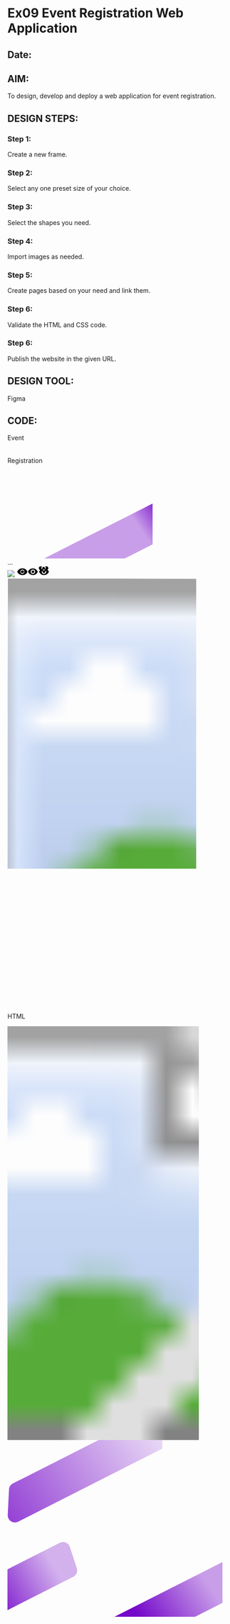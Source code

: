 # Ex09 Event Registration Web Application
## Date:

## AIM:
To design, develop and deploy a web application for event registration.

## DESIGN STEPS:

### Step 1:
Create a new frame.

### Step 2:
Select any one preset size of your choice.

### Step 3:
Select the shapes you need.

### Step 4:
Import images as needed.

### Step 5:
Create pages based on your need and link them.

### Step 6:

Validate the HTML and CSS code.

### Step 6:

Publish the website in the given URL.

## DESIGN TOOL:
Figma

## CODE:
<div class="container--0-">
  <div class="text-0-1-0">Event</div>
  <div class="text-0-1-1"><br /><br />Registration<br /></div>
  <svg
    width="326"
    height="211"
    viewBox="0 0 326 211"
    fill="none"
    xmlns="http://www.w3.org/2000/svg"
  >
    <path
      d="M5.04044 250.067L499.087 0.436403L507.897 87.5281L0.314224 343.997L5.04044 250.067Z"
      fill="url(#paint0_linear_1_1704)"
    ></path>
    <defs>
      <linearGradient
        id="paint0_linear_1_1704"
        x1="342.462"
        y1="79.5755"
        x2="-14.4621"
        y2="322.266"
        gradientUnits="userSpaceOnUse"
      >
        <stop stop-color="#7509C9"></stop>
        <stop offset="0.16864" stop-color="#7509C9" stop-opacity="0.39"></stop>
      </linearGradient>
    </defs>
  </svg>
  <div class="text-0-1-3">...</div>
  <img
    src="data:image/jpeg;base64,/9j/4AAQSkZJRgABAQAAAQABAAD/>
    <div class="container--0-">
  <svg
    width="25"
    height="25"
    viewBox="0 0 25 25"
    fill="none"
    xmlns="http://www.w3.org/2000/svg"
  >
    <g clip-path="url(#clip0_1_675)">
      <path
        d="M12.973 5.1451C7.97302 5.13998 3.69984 8.24561 1.96534 12.6338C3.69085 17.0256 7.95766 20.14 12.9577 20.1451C17.9577 20.1502 22.2308 17.0446 23.9653 12.6564C22.2398 8.26459 17.973 5.15022 12.973 5.1451ZM12.9602 17.6451C10.2002 17.6423 7.96252 15.4 7.96534 12.64C7.96817 9.87998 10.2105 7.64228 12.9705 7.6451C15.7305 7.64793 17.9682 9.89022 17.9653 12.6502C17.9625 15.4102 15.7202 17.6479 12.9602 17.6451ZM12.9684 9.6451C11.3084 9.6434 9.96704 10.982 9.96534 12.642C9.96364 14.302 11.3023 15.6434 12.9623 15.6451C14.6223 15.6468 15.9636 14.3082 15.9653 12.6482C15.967 10.9882 14.6284 9.6468 12.9684 9.6451Z"
        fill="black"
      ></path>
      <path
        d="M13.973 5.14613C8.97302 5.14101 4.69984 8.24664 2.96534 12.6349C4.69085 17.0266 8.95766 20.141 13.9577 20.1461C18.9577 20.1512 23.2308 17.0456 24.9653 12.6574C23.2398 8.26562 18.973 5.15125 13.973 5.14613ZM13.9602 17.6461C11.2002 17.6433 8.96252 15.401 8.96534 12.641C8.96817 9.88101 11.2105 7.6433 13.9705 7.64613C16.7305 7.64895 18.9682 9.89124 18.9653 12.6512C18.9625 15.4112 16.7202 17.6489 13.9602 17.6461ZM13.9684 9.64613C12.3084 9.64443 10.967 10.9831 10.9653 12.6431C10.9636 14.3031 12.3023 15.6444 13.9623 15.6461C15.6223 15.6478 16.9636 14.3092 16.9653 12.6492C16.967 10.9892 15.6284 9.64782 13.9684 9.64613Z"
        fill="#060606"
      ></path>
    </g>
    <defs>
      <clipPath id="clip0_1_675">
        <rect
          width="24"
          height="24"
          fill="white"
          transform="translate(0.977661 0.632822) rotate(0.0586546)"
        ></rect>
      </clipPath>
    </defs></svg
  ><svg
    width="25"
    height="25"
    viewBox="0 0 25 25"
    fill="none"
    xmlns="http://www.w3.org/2000/svg"
  >
    <path
      d="M12.103 5.13493C7.10302 5.12981 2.82984 8.23544 1.09535 12.6237C2.82085 17.0154 7.08767 20.1298 12.0877 20.1349C17.0877 20.14 21.3608 17.0344 23.0953 12.6462C21.3698 8.25442 17.103 5.14005 12.103 5.13493ZM12.0902 17.6349C9.33023 17.6321 7.09252 15.3898 7.09535 12.6298C7.09817 9.86981 9.34046 7.63211 12.1005 7.63493C14.8605 7.63776 17.0982 9.88005 17.0953 12.64C17.0925 15.4 14.8502 17.6378 12.0902 17.6349ZM12.0984 9.63493C10.4384 9.63323 9.09704 10.9719 9.09535 12.6319C9.09365 14.2919 10.4323 15.6332 12.0923 15.6349C13.7523 15.6366 15.0936 14.298 15.0953 12.638C15.097 10.978 13.7584 9.63663 12.0984 9.63493Z"
      fill="black"
    ></path></svg
  ><svg
    width="25"
    height="25"
    viewBox="0 0 25 25"
    fill="none"
    xmlns="http://www.w3.org/2000/svg"
  >
    <g clip-path="url(#clip0_1_681)">
      <path
        d="M11.1061 -2.85381C6.10608 -2.85892 1.83289 0.246703 0.0984012 4.63493C1.82391 9.0267 6.09072 12.1411 11.0907 12.1462C16.0907 12.1513 20.3639 9.04568 22.0984 4.65745C20.3729 0.265683 16.1061 -2.84869 11.1061 -2.85381ZM11.0933 9.64619C8.33328 9.64336 6.09557 7.40107 6.0984 4.64107C6.10122 1.88107 8.34352 -0.356632 11.1035 -0.353807C13.8635 -0.350982 16.1012 1.89131 16.0984 4.65131C16.0956 7.41131 13.8533 9.64901 11.0933 9.64619ZM11.1015 1.64619C9.44147 1.64449 8.1001 2.98312 8.0984 4.64312C8.0967 6.30312 9.43533 7.64449 11.0953 7.64619C12.7553 7.64789 14.0967 6.30926 14.0984 4.64926C14.1001 2.98926 12.7615 1.64789 11.1015 1.64619Z"
        fill="black"
      ></path>
      <path
        d="M12.0979 5.14722C7.0979 5.1421 2.82472 8.24773 1.09022 12.636C2.81573 17.0277 7.08254 20.1421 12.0825 20.1472C17.0825 20.1523 21.3557 17.0467 23.0902 12.6585C21.3647 8.26671 17.0979 5.15234 12.0979 5.14722ZM12.0851 17.6472C9.3251 17.6444 7.08739 15.4021 7.09022 12.6421C7.09304 9.8821 9.33534 7.64439 12.0953 7.64722C14.8553 7.65004 17.093 9.89233 17.0902 12.6523C17.0874 15.4123 14.8451 17.65 12.0851 17.6472ZM12.0933 9.64721C10.4333 9.64551 9.09192 10.9841 9.09022 12.6441C9.08852 14.3041 10.4271 15.6455 12.0871 15.6472C13.7471 15.6489 15.0885 14.3103 15.0902 12.6503C15.0919 10.9903 13.7533 9.64891 12.0933 9.64721Z"
        fill="#0A0A0A"
      ></path>
    </g>
    <defs>
      <clipPath id="clip0_1_681">
        <rect
          width="24"
          height="24"
          fill="white"
          transform="translate(0.102539 0.634933) rotate(0.0586546)"
        ></rect>
      </clipPath>
    </defs></svg
  ><svg
    width="424"
    height="650"
    viewBox="0 0 424 650"
    fill="none"
    xmlns="http://www.w3.org/2000/svg"
    xmlns:xlink="http://www.w3.org/1999/xlink"
  >
    <g style="mix-blend-mode:multiply">
      <rect
        x="0.946899"
        width="680"
        height="925"
        transform="rotate(0.0586546 0.946899 0)"
        fill="#C4C4C4"
        fill-opacity="0.5"
      ></rect>
      <rect
        x="0.946899"
        width="680"
        height="925"
        transform="rotate(0.0586546 0.946899 0)"
        fill="url(#pattern0_1_684)"
      ></rect>
    </g>
    <defs>
      <pattern
        id="pattern0_1_684"
        patternContentUnits="objectBoundingBox"
        width="1"
        height="1"
      >
        <use
          xlink:href="#image0_1_684"
          transform="matrix(0.00220112 0 0 0.00161812 -0.708417 0)"
        ></use>
      </pattern>
      <image
        id="image0_1_684"
        width="1098"
        height="618"
        xlink:href="data:image/png;base64,iVBORw0KGgoAAAANSUhEUgAABE/>
        <div class="container--0-">
  <svg
    width="435"
    height="924"
    viewBox="0 0 435 924"
    fill="none"
    xmlns="http://www.w3.org/2000/svg"
    xmlns:xlink="http://www.w3.org/1999/xlink"
  >
    <g style="mix-blend-mode:multiply">
      <rect
        x="-163.086"
        y="0.83107"
        width="680"
        height="925"
        transform="rotate(0.0586546 -163.086 0.83107)"
        fill="#C4C4C4"
        fill-opacity="0.5"
      ></rect>
      <rect
        x="-163.086"
        y="0.83107"
        width="680"
        height="925"
        transform="rotate(0.0586546 -163.086 0.83107)"
        fill="url(#pattern0_2_1642)"
      ></rect>
    </g>
    <defs>
      <pattern
        id="pattern0_2_1642"
        patternContentUnits="objectBoundingBox"
        width="1"
        height="1"
      >
        <use
          xlink:href="#image0_2_1642"
          transform="matrix(0.00220112 0 0 0.00161812 -0.708417 0)"
        ></use>
      </pattern>
      <image
        id="image0_2_1642"
        width="1098"
        height="618"
        xlink:href="data:image/png;base64,iVBORw0KGgoAAAANSUhEUgAAB/>
        <div class="container--0-">
  <svg
    width="384"
    height="308"
    viewBox="0 0 384 308"
    fill="none"
    xmlns="http://www.w3.org/2000/svg"
  >
    <path
      d="M-87.1752 234.464C-87.0502 228.551 -83.6733 223.189 -78.3944 220.521L353.859 2.11402C363.743 -2.88048 375.591 3.43582 376.953 14.4265L383.449 66.8343C384.279 73.536 380.813 80.0376 374.786 83.083L-65.1532 305.374C-75.9278 310.818 -88.6204 302.824 -88.3652 290.755L-87.1752 234.464Z"
      fill="url(#paint0_linear_1_249)"
    ></path>
    <defs>
      <linearGradient
        id="paint0_linear_1_249"
        x1="227.967"
        y1="65.7244"
        x2="-107.454"
        y2="289.635"
        gradientUnits="userSpaceOnUse"
      >
        <stop stop-color="#7509C9" stop-opacity="0.45"></stop>
        <stop offset="1" stop-color="#7509C9"></stop>
      </linearGradient>
    </defs></svg
  ><svg
    width="348"
    height="186"
    viewBox="0 0 348 186"
    fill="none"
    xmlns="http://www.w3.org/2000/svg"
  >
    <path
      d="M3.45831 111.322C3.74714 105.582 7.09261 100.437 12.2225 97.8453L477.182 -137.088C487.203 -142.151 499.186 -135.588 500.316 -124.417L505.676 -71.4353C506.342 -64.8479 502.882 -58.5305 496.972 -55.5446L23.7786 183.549C12.82 189.086 -0.033875 180.727 0.583121 168.464L3.45831 111.322Z"
      fill="url(#paint0_linear_1_250)"
    ></path>
    <defs>
      <linearGradient
        id="paint0_linear_1_250"
        x1="341.347"
        y1="-68.4534"
        x2="-15.5771"
        y2="174.237"
        gradientUnits="userSpaceOnUse"
      >
        <stop stop-color="#7509C9" stop-opacity="0.45"></stop>
        <stop offset="1" stop-color="#7509C9"></stop>
      </linearGradient>
    </defs></svg
  ><svg
    width="157"
    height="168"
    viewBox="0 0 157 168"
    fill="none"
    xmlns="http://www.w3.org/2000/svg"
 / >
 <div class="container--0-">
  <svg
    width="384"
    height="308"
    viewBox="0 0 384 308"
    fill="none"
    xmlns="http://www.w3.org/2000/svg"
  >
  
HTML
<div class="container--0-">
  <svg
    width="430"
    height="927"
    viewBox="0 0 430 927"
    fill="none"
    xmlns="http://www.w3.org/2000/svg"
    xmlns:xlink="http://www.w3.org/1999/xlink"
  >
    <g style="mix-blend-mode:multiply">
      <rect
        x="-24.5169"
        y="-5.7179"
        width="468"
        height="942"
        transform="rotate(0.0586546 -24.5169 -5.7179)"
        fill="#C4C4C4"
        fill-opacity="0.5"
      ></rect>
      <rect
        x="-24.5169"
        y="-5.7179"
        width="468"
        height="942"
        transform="rotate(0.0586546 -24.5169 -5.7179)"
        fill="url(#pattern0_1_904)"
      ></rect>
    </g>
    <defs>
      <pattern
        id="pattern0_1_904"
        patternContentUnits="objectBoundingBox"
        width="1"
        height="1"
      >
        <use
          xlink:href="#image0_1_904"
          transform="matrix(0.00325699 0 0 0.00161812 -1.28809 0)"
        ></use>
      </pattern>
      <image
        id="image0_1_904"
        width="1098"
        height="618"
        xlink:href="data:image/png;base64,iVBORw0KGgoAAAANSUhEUgAABEoAAAJqCAYAAAA8OqXsAAAAAXNSR0IArs4c6QAAIABJREFUeF7svdeSZUeWJbb86CtCZkRKIB
      ></image>
    </defs></svg
  ><svg
    width="384"
    height="308"
    viewBox="0 0 384 308"
    fill="none"
    xmlns="http://www.w3.org/2000/svg"
  >
    <path
      d="M-87.1754 234.957C-87.0504 229.044 -83.6736 223.682 -78.3946 221.015L353.859 2.60743C363.743 -2.38707 375.59 3.92923 376.953 14.9199L383.448 67.3278C384.279 74.0294 380.813 80.531 374.785 83.5764L-65.1534 305.867C-75.9281 311.311 -88.6206 303.318 -88.3655 291.248L-87.1754 234.957Z"
      fill="url(#paint0_linear_1_905)"
    ></path>
    <defs>
      <linearGradient
        id="paint0_linear_1_905"
        x1="227.966"
        y1="66.2179"
        x2="-107.454"
        y2="290.128"
        gradientUnits="userSpaceOnUse"
      >
        <stop stop-color="#7509C9" stop-opacity="0.09"></stop>
        <stop offset="1" stop-color="#7509C9"></stop>
      </linearGradient>
    </defs></svg
  ><svg
    width="348"
    height="185"
    viewBox="0 0 348 185"
    fill="none"
    xmlns="http://www.w3.org/2000/svg"
  >
    <path
      d="M3.45807 110.815C3.74689 105.075 7.09237 99.9307 12.2222 97.3387L477.182 -137.594C487.203 -142.658 499.186 -136.095 500.316 -124.924L505.675 -71.9419C506.342 -65.3545 502.882 -59.0371 496.972 -56.0511L23.7783 183.043C12.8198 188.58 -0.0341192 180.22 0.582876 167.958L3.45807 110.815Z"
      fill="url(#paint0_linear_1_906)"
      fill-opacity="0.79"
    ></path>
    <defs>
      <linearGradient
        id="paint0_linear_1_906"
        x1="341.347"
        y1="-68.96"
        x2="-15.5774"
        y2="173.73"
        gradientUnits="userSpaceOnUse"
      >
        <stop stop-color="#7509C9" stop-opacity="0.12"></stop>
        <stop offset="1" stop-color="#7509C9"></stop>
      </linearGradient>
    </defs></svg
  ><svg
    width="157"
    height="168"
    viewBox="0 0 157 168"
    fill="none"
    xmlns="http://www.w3.org/2000/svg"
  >
    <path
      d="M-59.4413 105.687C-61.2489 98.4388 -57.8 90.9043 -51.1324 87.5353L117.787 2.18442C126.536 -2.23631 137.167 2.17831 140.211 11.4962L155.828 59.2957C158.281 66.8056 154.886 74.982 147.834 78.545L-24.3676 165.555C-33.5317 170.185 -44.6235 165.108 -47.1078 155.145L-59.4413 105.687Z"
      fill="url(#paint0_linear_1_907)"
    ></path>
    <defs>
      <linearGradient
        id="paint0_linear_1_907"
        x1="43.3018"
        y1="-51.7242"
        x2="-107.107"
        y2="34.3223"
        gradientUnits="userSpaceOnUse"
      >
        <stop stop-color="#7509C9" stop-opacity="0.31"></stop>
        <stop offset="1" stop-color="#7509C9"></stop>
      </linearGradient>
    </defs></svg
  ><svg
    width="326"
    height="211"
    viewBox="0 0 326 211"
    fill="none"
    xmlns="http://www.w3.org/2000/svg"
  >
    <path
      d="M5.03968 250.555L499.086 0.924867L507.896 88.0166L0.313461 344.486L5.03968 250.555Z"
      fill="url(#paint0_linear_1_908)"
    ></path>
    <defs>
      <linearGradient
        id="paint0_linear_1_908"
        x1="342.461"
        y1="80.064"
        x2="-14.4629"
        y2="322.754"
        gradientUnits="userSpaceOnUse"
      >
        <stop offset="0.16864" stop-color="#7509C9" stop-opacity="0.39"></stop>
        <stop offset="0.5625" stop-color="#7509C9"></stop>
      </linearGradient>
    </defs></svg
  ><svg
    width="249"
    height="325"
    viewBox="0 0 249 325"
    fill="none"
    xmlns="http://www.w3.org/2000/svg"
  />
  
<div class="container--0-">
  <svg
    width="384"
    height="308"
    viewBox="0 0 384 308"
    fill="none"
    xmlns="http://www.w3.org/2000/svg"
  >
    <path
      d="M-87.1757 234.455C-87.0507 228.541 -83.6738 223.18 -78.3949 220.512L353.858 2.10495C363.743 -2.88954 375.59 3.42676 376.952 14.4175L383.448 66.8253C384.279 73.5269 380.812 80.0285 374.785 83.0739L-65.1537 305.365C-75.9284 310.809 -88.6209 302.815 -88.3657 290.746L-87.1757 234.455Z"
      fill="url(#paint0_linear_1_1187)"
    ></path>
    <defs>
      <linearGradient
        id="paint0_linear_1_1187"
        x1="227.966"
        y1="65.7154"
        x2="-107.455"
        y2="289.626"
        gradientUnits="userSpaceOnUse"
      >
        <stop stop-color="#7509C9" stop-opacity="0.09"></stop>
        <stop offset="1" stop-color="#7509C9"></stop>
      </linearGradient>
    </defs></svg
  ><svg
    width="348"
    height="186"
    viewBox="0 0 348 186"
    fill="none"
    xmlns="http://www.w3.org/2000/svg"
  >
    <path
      d="M3.45779 111.313C3.74662 105.573 7.09209 100.428 12.2219 97.8362L477.181 -137.097C487.203 -142.16 499.186 -135.597 500.316 -124.426L505.675 -71.4444C506.341 -64.8569 502.881 -58.5396 496.972 -55.5536L23.778 183.54C12.8195 189.077 -0.0343938 180.718 0.582602 168.455L3.45779 111.313Z"
      fill="url(#paint0_linear_1_1188)"
      fill-opacity="0.79"
    ></path>
    <defs>
      <linearGradient
        id="paint0_linear_1_1188"
        x1="341.346"
        y1="-68.4625"
        x2="-15.5776"
        y2="174.228"
        gradientUnits="userSpaceOnUse"
      >
        <stop stop-color="#7509C9" stop-opacity="0.12"></stop>
        <stop offset="1" stop-color="#7509C9"></stop>
      </linearGradient>
    </defs></svg
  ><svg
    width="157"
    height="168"
    viewBox="0 0 157 168"
    fill="none"
    xmlns="http://www.w3.org/2000/svg"
  />
  <div class="container--0-">
  <svg
    width="25"
    height="25"
    viewBox="0 0 25 25"
    fill="none"
    xmlns="http://www.w3.org/2000/svg"
  />
  <div class="container--0-">
  <svg
    width="429"
    height="895"
    viewBox="0 0 429 895"
    fill="none"
    xmlns="http://www.w3.org/2000/svg"
    xmlns:xlink="http://www.w3.org/1999/xlink"
  >
    <g style="mix-blend-mode:multiply">
      <rect
        x="-164.086"
        y="0.831055"
        width="680"
        height="925"
        transform="rotate(0.0586546 -164.086 0.831055)"
        fill="#C4C4C4"
        fill-opacity="0.5"
      ></rect>
      <rect
        x="-164.086"
        y="0.831055"
        width="680"
        height="925"
        transform="rotate(0.0586546 -164.086 0.831055)"
        fill="url(#pattern0_1_1399)"
      ></rect>
    </g>
    <defs>
      <pattern
        id="pattern0_1_1399"
        patternContentUnits="objectBoundingBox"
        width="1"
        height="1"
      >
        <use
          xlink:href="#image0_1_1399"
          transform="matrix(0.00220112 0 0 0.00161812 -0.708417 0)"
        ></use>
      </pattern>
      <image
        id="image0_1_1399"
        width="1098"
        height="618"
        xlink:href="data:image/png;base64,iVBORw0KGgoAAAANSUhEUgAABEoAAA
      ></image>
    </defs></svg
  ><svg
    width="384"
    height="308"
    viewBox="0 0 384 308"
    fill="none"
    xmlns="http://www.w3.org/2000/svg"
 / >
  <div class="container--0-">
  <svg
    width="430"
    height="894"
    viewBox="0 0 430 894"
    fill="none"
    xmlns="http://www.w3.org/2000/svg"
    xmlns:xlink="http://www.w3.org/1999/xlink"
  >
    <g style="mix-blend-mode:multiply">
      <rect
        x="-163.558"
        y="0.0500183"
        width="680"
        height="925"
        transform="rotate(0.0586546 -163.558 0.0500183)"
        fill="#C4C4C4"
        fill-opacity="0.5"
      ></rect>
      <rect
        x="-163.558"
        y="0.0500183"
        width="680"
        height="925"
        transform="rotate(0.0586546 -163.558 0.0500183)"
        fill="url(#pattern0_1_466)"
      ></rect>
    </g>
    <defs>
      <pattern
        id="pattern0_1_466"
        patternContentUnits="objectBoundingBox"
        width="1"
        height="1"
      >
        <use
          xlink:href="#image0_1_466"
          transform="matrix(0.00220112 0 0 0.00161812 -0.708417 0)"
        ></use>
      </pattern>
      <image
        id="image0_1_466"
        width="1098"
        height="618"
        xlink:href="data:image/png;base64,iVBORw0KGgoAAAANSUhEUgAABEoAAAJqCAYAAAA8OqXsAAAAAXNSR0IArs4c6QAAIABJREFUeF7svdeSZUeWJ
      ></image>
    </defs></svg
  ><svg
    width="384"
    height="308"
    viewBox="0 0 384 308"
    fill="none"
    xmlns="http://www.w3.org/2000/svg"
 </svg >
  </div>
  
 


## OUTPUT:

![Screenshot (118)](https://github.com/user-attachments/assets/27362c98-7982-4ca1-98f6-8a583203751c)
![Screenshot (120)](https://github.com/user-attachments/assets/e5f8479e-b597-4b4c-b1ec-8937755076a8)



## RESULT:
The program to design, develop and deploy a web application for event registration is completed successfully.
